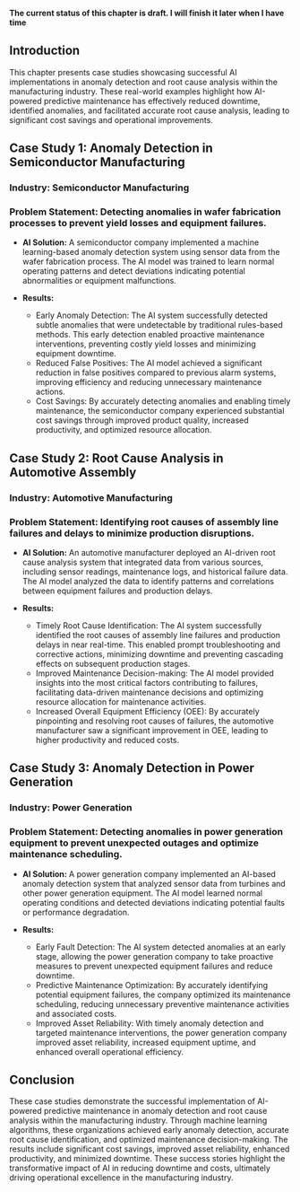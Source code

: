 **The current status of this chapter is draft. I will finish it later when I have time**

Introduction
------------

This chapter presents case studies showcasing successful AI implementations in anomaly detection and root cause analysis within the manufacturing industry. These real-world examples highlight how AI-powered predictive maintenance has effectively reduced downtime, identified anomalies, and facilitated accurate root cause analysis, leading to significant cost savings and operational improvements.

Case Study 1: Anomaly Detection in Semiconductor Manufacturing
--------------------------------------------------------------

### Industry: Semiconductor Manufacturing

### Problem Statement: Detecting anomalies in wafer fabrication processes to prevent yield losses and equipment failures.

* **AI Solution:** A semiconductor company implemented a machine learning-based anomaly detection system using sensor data from the wafer fabrication process. The AI model was trained to learn normal operating patterns and detect deviations indicating potential abnormalities or equipment malfunctions.

* **Results:**

  * Early Anomaly Detection: The AI system successfully detected subtle anomalies that were undetectable by traditional rules-based methods. This early detection enabled proactive maintenance interventions, preventing costly yield losses and minimizing equipment downtime.
  * Reduced False Positives: The AI model achieved a significant reduction in false positives compared to previous alarm systems, improving efficiency and reducing unnecessary maintenance actions.
  * Cost Savings: By accurately detecting anomalies and enabling timely maintenance, the semiconductor company experienced substantial cost savings through improved product quality, increased productivity, and optimized resource allocation.

Case Study 2: Root Cause Analysis in Automotive Assembly
--------------------------------------------------------

### Industry: Automotive Manufacturing

### Problem Statement: Identifying root causes of assembly line failures and delays to minimize production disruptions.

* **AI Solution:** An automotive manufacturer deployed an AI-driven root cause analysis system that integrated data from various sources, including sensor readings, maintenance logs, and historical failure data. The AI model analyzed the data to identify patterns and correlations between equipment failures and production delays.

* **Results:**

  * Timely Root Cause Identification: The AI system successfully identified the root causes of assembly line failures and production delays in near real-time. This enabled prompt troubleshooting and corrective actions, minimizing downtime and preventing cascading effects on subsequent production stages.
  * Improved Maintenance Decision-making: The AI model provided insights into the most critical factors contributing to failures, facilitating data-driven maintenance decisions and optimizing resource allocation for maintenance activities.
  * Increased Overall Equipment Efficiency (OEE): By accurately pinpointing and resolving root causes of failures, the automotive manufacturer saw a significant improvement in OEE, leading to higher productivity and reduced costs.

Case Study 3: Anomaly Detection in Power Generation
---------------------------------------------------

### Industry: Power Generation

### Problem Statement: Detecting anomalies in power generation equipment to prevent unexpected outages and optimize maintenance scheduling.

* **AI Solution:** A power generation company implemented an AI-based anomaly detection system that analyzed sensor data from turbines and other power generation equipment. The AI model learned normal operating conditions and detected deviations indicating potential faults or performance degradation.

* **Results:**

  * Early Fault Detection: The AI system detected anomalies at an early stage, allowing the power generation company to take proactive measures to prevent unexpected equipment failures and reduce downtime.
  * Predictive Maintenance Optimization: By accurately identifying potential equipment failures, the company optimized its maintenance scheduling, reducing unnecessary preventive maintenance activities and associated costs.
  * Improved Asset Reliability: With timely anomaly detection and targeted maintenance interventions, the power generation company improved asset reliability, increased equipment uptime, and enhanced overall operational efficiency.

Conclusion
----------

These case studies demonstrate the successful implementation of AI-powered predictive maintenance in anomaly detection and root cause analysis within the manufacturing industry. Through machine learning algorithms, these organizations achieved early anomaly detection, accurate root cause identification, and optimized maintenance decision-making. The results include significant cost savings, improved asset reliability, enhanced productivity, and minimized downtime. These success stories highlight the transformative impact of AI in reducing downtime and costs, ultimately driving operational excellence in the manufacturing industry.
